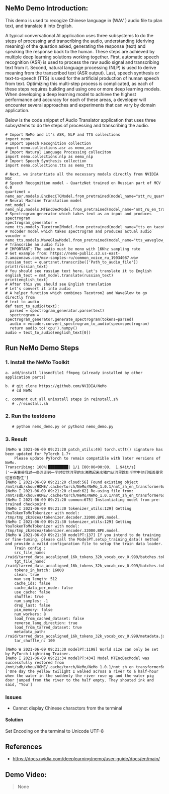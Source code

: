 ## NeMo Demo Introduction:
This demo is used to recogize Chinese language in (WAV ) audio file to plan text, and translate it into English.

A typical conversational AI application uses three subsystems to do the steps of processing and transcribing the audio, understanding (deriving meaning) of the question asked, generating the response (text) and speaking the response back to the human. These steps are achieved by multiple deep learning solutions working together. First, automatic speech recognition (ASR) is used to process the raw audio signal and transcribing text from it. Second, natural language processing (NLP) is used to derive meaning from the transcribed text (ASR output). Last, speech synthesis or text-to-speech (TTS) is used for the artificial production of human speech from text. Optimizing this multi-step process is complicated, as each of these steps requires building and using one or more deep learning models. When developing a deep learning model to achieve the highest performance and accuracy for each of these areas, a developer will encounter several approaches and experiments that can vary by domain application.

Below is the code snippet of Audio Translator application that uses three subsystems to do the steps of processing and transcribing the audio.
```
# Import NeMo and it's ASR, NLP and TTS collections
import nemo
# Import Speech Recognition collection
import nemo.collections.asr as nemo_asr
# Import Natural Language Processing colleciton
import nemo.collections.nlp as nemo_nlp
# Import Speech Synthesis collection
import nemo.collections.tts as nemo_tts

# Next, we instantiate all the necessary models directly from NVIDIA NGC
# Speech Recognition model - QuartzNet trained on Russian part of MCV 6.0
quartznet = nemo_asr.models.EncDecCTCModel.from_pretrained(model_name="stt_ru_quartznet15x5").cuda()
# Neural Machine Translation model
nmt_model = nemo_nlp.models.MTEncDecModel.from_pretrained(model_name='nmt_ru_en_transformer6x6').cuda()
# Spectrogram generator which takes text as an input and produces spectrogram
spectrogram_generator = nemo_tts.models.Tacotron2Model.from_pretrained(model_name="tts_en_tacotron2").cuda()
# Vocoder model which takes spectrogram and produces actual audio
vocoder = nemo_tts.models.WaveGlowModel.from_pretrained(model_name="tts_waveglow_88m").cuda()
# Transcribe an audio file
# IMPORTANT: The audio must be mono with 16Khz sampling rate
# Get example from: https://nemo-public.s3.us-east-2.amazonaws.com/mcv-samples-ru/common_voice_ru_19034087.wav
russian_text = quartznet.transcribe(['Path_to_audio_file'])
print(russian_text)
# You should see russian text here. Let's translate it to English
english_text = nmt_model.translate(russian_text)
print(english_text)
# After this you should see English translation
# Let's convert it into audio
# A helper function which combines Tacotron2 and WaveGlow to go directly from
# text to audio
def text_to_audio(text):
  parsed = spectrogram_generator.parse(text)
  spectrogram = spectrogram_generator.generate_spectrogram(tokens=parsed)
  audio = vocoder.convert_spectrogram_to_audio(spec=spectrogram)
  return audio.to('cpu').numpy()
audio = text_to_audio(english_text[0])
```

## Run NeMo Demo Steps
### 1. Install the NeMo Toolkit
```
a. add/install libsndfile1 ffmpeg (already installed by other application parts)
```
```
b. # git clone https://github.com/NVIDIA/NeMo
   # cd NeMo
```
```
c. comment out all uninstall steps in reinstall.sh
   # ./reinstall.sh
```

### 2. Run the testdemo
```
   # python nemo_demo.py or python3 nemo_demo.py
```
### 3. Result
```
[NeMo W 2021-06-09 09:21:20 patch_utils:49] torch.stft() signature has been updated for PyTorch 1.7+
    Please update PyTorch to remain compatible with later versions of NeMo.
Transcribing: 100%|█████████| 1/1 [00:00<00:00,  1.94it/s]
['一天黄昏我过一条河走到一半时突然河里的水沸腾起来水猪门从河里跳到半空中他们喊着墨言过言你暂住']
[NeMo I 2021-06-09 09:21:20 cloud:56] Found existing object /mnt/sdb/xhou/HOME/.cache/torch/NeMo/NeMo_1.0.1/nmt_zh_en_transformer6x6/eff3792e6f4420ba83436be889e92d79/nmt_zh_en_transformer6x6.nemo.
[NeMo I 2021-06-09 09:21:20 cloud:62] Re-using file from: /mnt/sdb/xhou/HOME/.cache/torch/NeMo/NeMo_1.0.1/nmt_zh_en_transformer6x6/eff3792e6f4420ba83436be889e92d79/nmt_zh_en_transformer6x6.nemo
[NeMo I 2021-06-09 09:21:20 common:675] Instantiating model from pre-trained checkpoint
[NeMo I 2021-06-09 09:21:30 tokenizer_utils:129] Getting YouTokenToMeTokenizer with model: /tmp/tmp_zkz0zea/tokenizer.decoder.32000.BPE.model.
[NeMo I 2021-06-09 09:21:30 tokenizer_utils:129] Getting YouTokenToMeTokenizer with model: /tmp/tmp_zkz0zea/tokenizer.encoder.32000.BPE.model.
[NeMo W 2021-06-09 09:21:30 modelPT:137] If you intend to do training or fine-tuning, please call the ModelPT.setup_training_data() method and provide a valid configuration file to setup the train data loader.
    Train config : 
    src_file_name: /raid/tarred_data_accaligned_16k_tokens_32k_vocab_cov_0.999/batches.tokens.16000._OP_1..144_CL_.tar
    tgt_file_name: /raid/tarred_data_accaligned_16k_tokens_32k_vocab_cov_0.999/batches.tokens.16000._OP_1..144_CL_.tar
    tokens_in_batch: 16000
    clean: true
    max_seq_length: 512
    cache_ids: false
    cache_data_per_node: false
    use_cache: false
    shuffle: true
    num_samples: -1
    drop_last: false
    pin_memory: false
    num_workers: 8
    load_from_cached_dataset: false
    reverse_lang_direction: true
    load_from_tarred_dataset: true
    metadata_path: /raid/tarred_data_accaligned_16k_tokens_32k_vocab_cov_0.999/metadata.json
    tar_shuffle_n: 100
    
[NeMo W 2021-06-09 09:21:30 modelPT:1198] World size can only be set by PyTorch Lightning Trainer.
[NeMo I 2021-06-09 09:21:34 modelPT:434] Model MTEncDecModel was successfully restored from /mnt/sdb/xhou/HOME/.cache/torch/NeMo/NeMo_1.0.1/nmt_zh_en_transformer6x6/eff3792e6f4420ba83436be889e92d79/nmt_zh_en_transformer6x6.nemo.
['One day the yellow twilight I walked across a river to a half-hour when the water in the suddenly the river rose up and the water pig door jumped from the river to the half empty. They shouted ink and said, "You']
```

### Issues
* Cannot display Chinese charactors from the terminal
#### Solution
Set Encoding on the terminal to Unicode UTF-8


## References
* https://docs.nvidia.com/deeplearning/nemo/user-guide/docs/en/main/


## Demo Video:
> None
